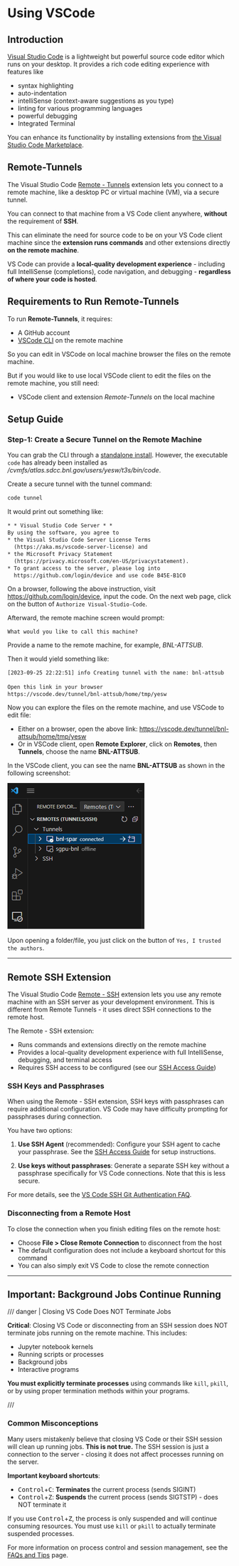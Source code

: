# Using VSCode

## Introduction

[Visual Studio Code](https://code.visualstudio.com/) is a lightweight but
powerful source code editor which runs on your desktop. It provides a rich code
editing experience with features like

- syntax highlighting
- auto-indentation
- intelliSense (context-aware suggestions as you type)
- linting for various programming languages
- powerful debugging
- Integrated Terminal

You can enhance its functionality by installing extensions from
[the Visual Studio Code Marketplace](https://marketplace.visualstudio.com/VSCode).

## Remote-Tunnels

The Visual Studio Code
[Remote - Tunnels](https://marketplace.visualstudio.com/items?itemName=ms-vscode.remote-server)
extension lets you connect to a remote machine, like a desktop PC or virtual
machine (VM), via a secure tunnel.

You can connect to that machine from a VS Code client anywhere, **without** the
requirement of **SSH**.

This can eliminate the need for source code to be on your VS Code client machine
since the **extension runs commands** and other extensions directly **on the
remote machine**.

VS Code can provide a **local-quality development experience** - including full
IntelliSense (completions), code navigation, and debugging - **regardless of
where your code is hosted**.

## Requirements to Run Remote-Tunnels

To run **Remote-Tunnels**, it requires:

- A GitHub account
- [VSCode CLI](https://code.visualstudio.com/docs/editor/command-line) on the
  remote machine

So you can edit in VSCode on local machine browser the files on the remote
machine.

But if you would like to use local VSCode client to edit the files on the remote
machine, you still need:

- VSCode client and extension _Remote-Tunnels_ on the local machine

## Setup Guide

### Step-1: Create a Secure Tunnel on the Remote Machine

You can grab the CLI through a
[standalone install](https://code.visualstudio.com/#alt-downloads). However, the
executable `code` has already been installed as
_/cvmfs/atlas.sdcc.bnl.gov/users/yesw/t3s/bin/code_.

Create a secure tunnel with the tunnel command:

```bash
code tunnel
```

It would print out something like:

```
* * Visual Studio Code Server * *
By using the software, you agree to
* the Visual Studio Code Server License Terms
  (https://aka.ms/vscode-server-license) and
* the Microsoft Privacy Statement
  (https://privacy.microsoft.com/en-US/privacystatement).
* To grant access to the server, please log into
  https://github.com/login/device and use code B45E-B1C0
```

On a browser, following the above instruction, visit
https://github.com/login/device, input the code. On the next web page, click on
the button of `Authorize Visual-Studio-Code`.

Afterward, the remote machine screen would prompt:

```
What would you like to call this machine?
```

Provide a name to the remote machine, for example, _BNL-ATTSUB_.

Then it would yield something like:

```
[2023-09-25 22:22:51] info Creating tunnel with the name: bnl-attsub

Open this link in your browser
https://vscode.dev/tunnel/bnl-attsub/home/tmp/yesw
```

Now you can explore the files on the remote machine, and use VSCode to edit
file:

- Either on a browser, open the above link:
  https://vscode.dev/tunnel/bnl-attsub/home/tmp/yesw
- Or in VSCode client, open **Remote Explorer**, click on **Remotes**, then
  **Tunnels**, choose the name **BNL-ATTSUB**.

In the VSCode client, you can see the name **BNL-ATTSUB** as shown in the
following screenshot:

![screenshot of BNL Jupyter Launcher](Screenshot-Remote-Tunnels.png)

Upon opening a folder/file, you just click on the button of
`Yes, I trusted the authors`.

---

## Remote SSH Extension

The Visual Studio Code
[Remote - SSH](https://code.visualstudio.com/docs/remote/ssh) extension lets you
use any remote machine with an SSH server as your development environment. This
is different from Remote Tunnels - it uses direct SSH connections to the remote
host.

The Remote - SSH extension:

- Runs commands and extensions directly on the remote machine
- Provides a local-quality development experience with full IntelliSense,
  debugging, and terminal access
- Requires SSH access to be configured (see our
  [SSH Access Guide](../computing/ssh_guide.md))

### SSH Keys and Passphrases

When using the Remote - SSH extension, SSH keys with passphrases can require
additional configuration. VS Code may have difficulty prompting for passphrases
during connection.

You have two options:

1. **Use SSH Agent** (recommended): Configure your SSH agent to cache your
   passphrase. See the
   [SSH Access Guide](../computing/ssh_guide.md#ssh-agent-setup) for setup
   instructions.

2. **Use keys without passphrases**: Generate a separate SSH key without a
   passphrase specifically for VS Code connections. Note that this is less
   secure.

For more details, see the
[VS Code SSH Git Authentication FAQ](https://code.visualstudio.com/docs/sourcecontrol/faq#_can-i-use-ssh-git-authentication-with-vs-code).

### Disconnecting from a Remote Host

To close the connection when you finish editing files on the remote host:

- Choose **File > Close Remote Connection** to disconnect from the host
- The default configuration does not include a keyboard shortcut for this
  command
- You can also simply exit VS Code to close the remote connection

---

## Important: Background Jobs Continue Running

/// danger | Closing VS Code Does NOT Terminate Jobs

**Critical**: Closing VS Code or disconnecting from an SSH session does NOT
terminate jobs running on the remote machine. This includes:

- Jupyter notebook kernels
- Running scripts or processes
- Background jobs
- Interactive programs

**You must explicitly terminate processes** using commands like `kill`, `pkill`,
or by using proper termination methods within your programs.

///

### Common Misconceptions

Many users mistakenly believe that closing VS Code or their SSH session will
clean up running jobs. **This is not true.** The SSH session is just a
connection to the server - closing it does not affect processes running on the
server.

**Important keyboard shortcuts**:

- <kbd>Control</kbd>+<kbd>C</kbd>: **Terminates** the current process (sends
  SIGINT)
- <kbd>Control</kbd>+<kbd>Z</kbd>: **Suspends** the current process (sends
  SIGTSTP) - does NOT terminate it

If you use <kbd>Control</kbd>+<kbd>Z</kbd>, the process is only suspended and
will continue consuming resources. You must use `kill` or `pkill` to actually
terminate suspended processes.

For more information on process control and session management, see the
[FAQs and Tips](../faqs_tips.md) page.

